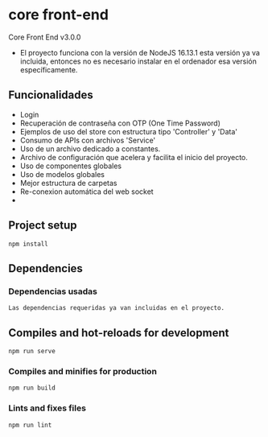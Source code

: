 # core front-end

Core Front End v3.0.0

- El proyecto funciona con la versión de NodeJS 16.13.1 esta versión ya va incluida,
entonces no es necesario instalar en el ordenador esa versión específicamente.

## Funcionalidades

- Login
- Recuperación de contraseña con OTP (One Time Password)
- Ejemplos de uso del store con estructura tipo 'Controller' y 'Data'
- Consumo de APIs con archivos 'Service'
- Uso de un archivo dedicado a constantes.
- Archivo de configuración que acelera y facilita el inicio del proyecto.
- Uso de componentes globales
- Uso de modelos globales
- Mejor estructura de carpetas
- Re-conexion automática del web socket
- 

## Project setup

``` text
npm install
```

## Dependencies

### Dependencias usadas

``` text
Las dependencias requeridas ya van incluidas en el proyecto.
```

## Compiles and hot-reloads for development

``` text
npm run serve
```

### Compiles and minifies for production

``` text
npm run build
```

### Lints and fixes files

``` text
npm run lint
